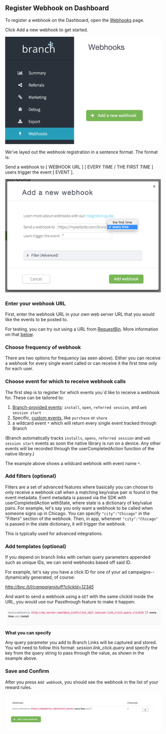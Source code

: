 
## Register Webhook on Dashboard

To register a webhook on the Dashboard, open the [Webhooks](https://dashboard.branch.io/#/webhook) page.

Click Add a new webhook to get started.

![add webhook](/img/ingredients/webhooks/add.png)

We've layed out the webhook registration in a sentence format. The format is:

Send a webhook to [ WEBHOOK URL ] [ EVERY TIME / THE FIRST TIME ] users trigger the event [ EVENT ].

![add webhook](/img/ingredients/webhooks/edit.png)

### Enter your webhook URL

First, enter the webhook URL in your own web server URL that you would like the events to be posted to.

For testing, you can try out using a URL from [RequestBin](http://requestb.in/). More information on that [below](/domains/webhooks/#example-using-requestbin-to-test).


### Choose frequency of webhook

There are two options for frequency (as seen above). Either you can receive a webhook for every single event called or can receive it the first time only for each user.


### Choose event for which to receive webhook calls

The first step is to register for which events you`d like to receive a webhook for. These can be tailored to:

1. [Branch-provided events](/domains/analytics_and_custom_events/{{page.platform}}/#standard-events): `install`, `open`, `referred session`, and `web session start`
1. Specific, [custom events](/domains/analytics_and_custom_events/{{page.platform}}/#custom-events), like `purchase` or `share`
1. a wildcard event `*` which will return every single event tracked through Branch

(Branch automatically tracks `installs`, `opens`, `referred session` and `web session start` events as soon the native library is run on a device. Any other events will be recorded through the userCompletedAction function of the native library.)

The example above shows a wildcard webhook with event name `*`.


### Add filters (optional)

Filters are a set of advanced features where basically you can choose to only receive a webhook call when a matching key/value pair is found in the event metadata. Event metadata is passed via the SDK with userCompletedAction withState, where state is a dictionary of key/value pairs. For example, let's say you only want a webhook to be called when someone signs up in Chicago. You can specify `"city":"Chicago"` in the "Filters" section of the webhook. Then, in app, whenever `"city":"Chicago"` is passed in the state dictionary, it will trigger the webhook.

This is typically used for advanced integrations.


### Add templates (optional)

If you depend on branch links with certain query parameters appended such as unique IDs, we can send webhooks based off said ID.

For example, let's say you have a click ID for one of your ad campaigns--dynamically generated, of course:

*http://bnc.lt/l/campaignstuff?clickId=12345*

And want to send a webhook using a `GET` with the same clickId inside the URL, you would use our Passthrough feature to make it happen:

![template webhook](/img/ingredients/webhooks/templates.png)

**What you can specify**

Any query parameter you add to Branch Links will be captured and stored. You will need to follow this format: *session.link_click.query* and specify the key from the query string to pass through the value, as shown in the example above.


### Save and Confirm

After you press `Add webhook`, you should see the webhook in the list of your reward rules.

![add webhook](/img/ingredients/webhooks/added.png)
